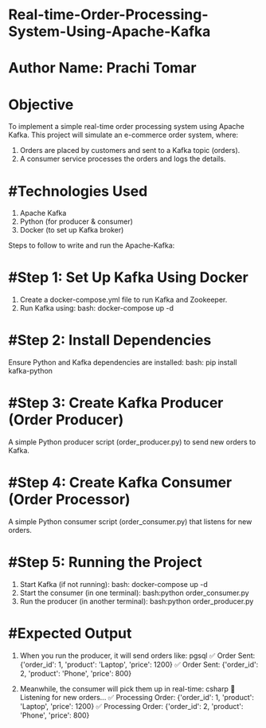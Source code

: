 # Real-time-Order-Processing-System-Using-Apache-Kafka

# Author Name: Prachi Tomar

# Objective
To implement a simple real-time order processing system using Apache Kafka. This project will simulate an e-commerce order system, where:
1. Orders are placed by customers and sent to a Kafka topic (orders).
2. A consumer service processes the orders and logs the details.
# #Technologies Used
1. Apache Kafka
2. Python (for producer & consumer)
3. Docker (to set up Kafka broker)
   
Steps to follow to write and run the Apache-Kafka:
# #Step 1: Set Up Kafka Using Docker
1. Create a docker-compose.yml file to run Kafka and Zookeeper.
2. Run Kafka using:
   bash: docker-compose up -d

# #Step 2: Install Dependencies
Ensure Python and Kafka dependencies are installed: 
   bash: pip install kafka-python

# #Step 3: Create Kafka Producer (Order Producer)
A simple Python producer script (order_producer.py) to send new orders to Kafka.

# #Step 4: Create Kafka Consumer (Order Processor)
A simple Python consumer script (order_consumer.py) that listens for new orders.

# #Step 5: Running the Project
1. Start Kafka (if not running):
   bash: docker-compose up -d
2. Start the consumer (in one terminal):
   bash:python order_consumer.py
3. Run the producer (in another terminal):
   bash:python order_producer.py
   
# #Expected Output
1. When you run the producer, it will send orders like:
pgsql
✅ Order Sent: {'order_id': 1, 'product': 'Laptop', 'price': 1200}
✅ Order Sent: {'order_id': 2, 'product': 'Phone', 'price': 800}

2. Meanwhile, the consumer will pick them up in real-time:
csharp
👀 Listening for new orders...
✅ Processing Order: {'order_id': 1, 'product': 'Laptop', 'price': 1200}
✅ Processing Order: {'order_id': 2, 'product': 'Phone', 'price': 800}
